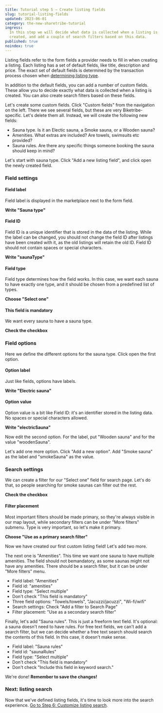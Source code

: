 ```yaml
---
title: Tutorial step 5 – Create listing fields
slug: tutorial-listing-fields
updated: 2023-06-01
category: the-new-sharetribe-tutorial
ingress:
  In this step we will decide what data is collected when a listing is
  created, and add a couple of search filters based on this data.
published: true
noindex: true
---
```


Listing fields refer to the form fields a provider needs to fill in when
creating a listing. Each listing has a set of default fields, like
title, description and price. The exact set of default fields is
determined by the transaction process chosen when
[determining listing type](./tutorial-listing-type).

In addition to the default fields, you can add a number of custom
fields. These allow you to decide exactly what data is collected when a
listing is created. You can also create search filters based on these
fields.

Let's create some custom fields. Click "Custom fields" from the
navigation on the left. There we see several fields, but these are very
Biketribe-specific. Let's delete them all. Instead, we will create the
following new fields:

- Sauna type. Is it an Electic sauna, a Smoke sauna, or a Wooden sauna?
- Amenities. What extras are included? Are towels, swimsuits etc
  provided?
- Sauna rules. Are there any specific things someone booking the sauna
  should keep in mind?

Let's start with sauna type. Click "Add a new listing field", and click
open the newly created field.

### Field settings

#### Field label

Field label is displayed in the marketplace next to the form field.

**Write "Sauna type"**

#### Field ID

Field ID is a unique identifier that is stored in the data of the
listing. While the label can be changed, you should not change the field
ID after listings have been created with it, as the old listings will
retain the old ID. Field ID should not contain spaces or special
characters.

**Write "saunaType"**

#### Field type

Field type determines how the field works. In this case, we want each
sauna to have exactly one type, and it should be chosen from a
predefined list of types.

**Choose "Select one"**

#### This field is mandatory

We want every sauna to have a sauna type.

**Check the checkbox**

### Field options

Here we define the different options for the sauna type. Click open the
first option.

#### Option label

Just like fields, options have labels.

**Write "Electric sauna"**

#### Option value

Option value is a bit like Field ID: it's an identifier stored in the
listing data. No spaces or special characters allowed.

**Write "electricSauna"**

Now edit the second option. For the label, put "Wooden sauna" and for
the value "woodenSauna".

Let's add one more option. Click "Add a new option". Add "Smoke sauna"
as the label and "smokeSauna" as the value.

### Search settings

We can create a filter for our "Select one" field for search page. Let's
do that, so people searching for smoke saunas can filter out the rest.

**Check the checkbox**

#### Filter placement

Most important filters should be made primary, so they're always visible
in our map layout, while secondary filters can be under "More filters"
submenu. Type is very important, so let's make it primary.

**Choose "Use as a primary search filter"**

Now we have created our first custom listing field! Let's add two more.

The next one is "Amenities". This time we want one sauna to have
multiple amenities. The field should not bemandatory, as some saunas
might not have any amenities. There should be a search filter, but it
can be under "More filters" menu.

- Field label: "Amenities"
- Field id: "amenities"
- Field type: "Select multiple"
- Don't check "This field is mandatory"
- Three field options: "Towels/towels", "Jacuzzi/jacuzzi", "Wi-fi/wifi"
- Search settings: Check "Add a filter to Search Page"
- Filter placement: "Use as a secondary search filter"

Finally, let's add "Sauna rules". This is just a freeform text field.
It's optional: a sauna doesn't need to have rules. For free text fields,
we can't add a search filter, but we can decide whether a free text
search should search the contents of this field. In this case, it
doesn't make sense.

- Field label: "Sauna rules"
- Field id: "saunaRules"
- Field type: "Select multiple"
- Don't check "This field is mandatory"
- Don't check "Include this field in keyword search."

We're done! **Remember to save the changes!**

### Next: listing search

Now that we've defined listing fields, it's time to look more into the
search experience.
[Go to Step 6: Customize listing search](./tutorial-listing-search).

